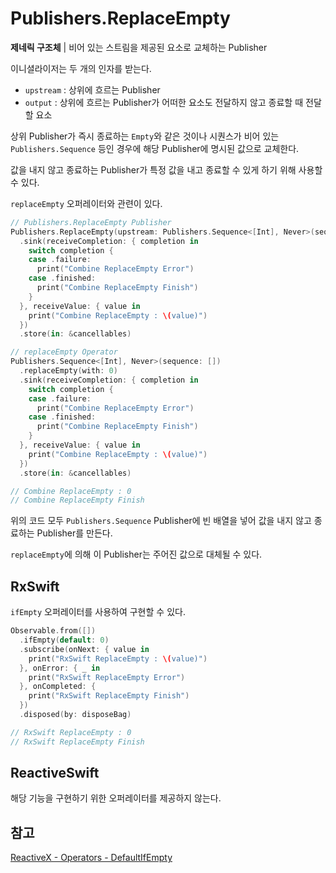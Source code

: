 # Publishers.ReplaceEmpty

**제네릭 구조체** | 비어 있는 스트림을 제공된 요소로 교체하는 Publisher

이니셜라이저는 두 개의 인자를 받는다.

- `upstream` : 상위에 흐르는 Publisher
- `output` : 상위에 흐르는 Publisher가 어떠한 요소도 전달하지 않고 종료할 때 전달할 요소

상위 Publisher가 즉시 종료하는 `Empty`와 같은 것이나 시퀀스가 비어 있는 `Publishers.Sequence` 등인 경우에 해당 Publisher에 명시된 값으로 교체한다.

값을 내지 않고 종료하는 Publisher가 특정 값을 내고 종료할 수 있게 하기 위해 사용할 수 있다.

`replaceEmpty` 오퍼레이터와 관련이 있다.

```swift
// Publishers.ReplaceEmpty Publisher
Publishers.ReplaceEmpty(upstream: Publishers.Sequence<[Int], Never>(sequence: []), output: 0)
  .sink(receiveCompletion: { completion in
    switch completion {
    case .failure:
      print("Combine ReplaceEmpty Error")
    case .finished:
      print("Combine ReplaceEmpty Finish")
    }
  }, receiveValue: { value in
    print("Combine ReplaceEmpty : \(value)")
  })
  .store(in: &cancellables)

// replaceEmpty Operator
Publishers.Sequence<[Int], Never>(sequence: [])
  .replaceEmpty(with: 0)
  .sink(receiveCompletion: { completion in
    switch completion {
    case .failure:
      print("Combine ReplaceEmpty Error")
    case .finished:
      print("Combine ReplaceEmpty Finish")
    }
  }, receiveValue: { value in
    print("Combine ReplaceEmpty : \(value)")
  })
  .store(in: &cancellables)

// Combine ReplaceEmpty : 0
// Combine ReplaceEmpty Finish
```

위의 코드 모두 `Publishers.Sequence` Publisher에 빈 배열을 넣어 값을 내지 않고 종료하는 Publisher를 만든다.

`replaceEmpty`에 의해 이 Publisher는 주어진 값으로 대체될 수 있다.

## RxSwift

`ifEmpty` 오퍼레이터를 사용하여 구현할 수 있다.

```swift
Observable.from([])
  .ifEmpty(default: 0)
  .subscribe(onNext: { value in
    print("RxSwift ReplaceEmpty : \(value)")
  }, onError: { _ in
    print("RxSwift ReplaceEmpty Error")
  }, onCompleted: {
    print("RxSwift ReplaceEmpty Finish")
  })
  .disposed(by: disposeBag)

// RxSwift ReplaceEmpty : 0
// RxSwift ReplaceEmpty Finish
```

## ReactiveSwift

해당 기능을 구현하기 위한 오퍼레이터를 제공하지 않는다.

## 참고

[ReactiveX - Operators - DefaultIfEmpty](http://reactivex.io/documentation/ko/operators/defaultifempty.html)